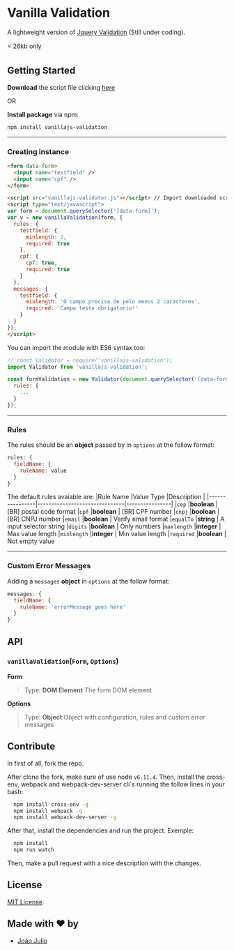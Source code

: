 # Vanilla Validation

A lightweight version of  [Jquery Validation](https://jqueryvalidation.org) (Still under coding).

⚡️ 26kb only

## Getting Started

**Download** the script file clicking [here](http://github.com/joaopjt/vanillajs-validation/blob/master/dist/assets/js/bundle.js)

OR

**Install package** via npm:
```bash
npm install vanillajs-validation
```
---

### Creating instance
```html
<form data-form>
  <input name="testfield" />
  <input name="cpf" />
</form>

<script src="vanillajs-validator.js"></script> // Import downloaded script file
<script type="text/javascript">
var form = document.querySelector('[data-form]');
var v = new vanillaValidation(form, {
  rules: {
    testfield: {
      minlength: 2,
      required: true
    },
    cpf: {
      cpf: true,
      required: true
    }
  },
  messages: {
    testfield: {
      minlength: 'O campo precisa de pelo menos 2 caracteres',
      required: 'Campo teste obrigatorio!'
    }
  }
});
</script>
```

You can import the module with ES6 syntax too:

```javascript
// const Validator = require('vanillajs-validation');
import Validator from 'vanillajs-validation';

const formValidation = new Validator(document.querySelector('[data-form]', {
  rules: {
    ...
  }
});
```
---
### Rules

The rules should be an **object** passed by in ``options`` at the follow format:
```javascript
rules: {
  fieldName: {
    ruleName: value
  }
}
```

The default rules avaiable are:
|Rule Name       |Value Type                     |Description     |
|----------------|-------------------------------|----------------|
|`cep`           |**boolean**                    | [BR] postal code format
|`cpf`           |**boolean**                    | [BR] CPF number
|`cnpj`          |**boolean**                    | [BR] CNPJ  number
|`email`         |**boolean**                    | Verify email format
|`equalTo`       |**string**			 | A input selector string
|`digits`        |**boolean**			 | Only numbers
|`maxlength`     |**integer**			 | Max value length
|`minlength`     |**integer**			 | Min value length
|`required`      |**boolean**			 | Not empty value

---

### Custom Error Messages
Adding a ``messages`` **object** in ``options`` at the follow format:

```javascript
messages: {
  fieldName: {
    ruleName: 'errorMessage goes here'
  }
}
```


## API
### ``vanillaValidation``(``Form``, ``Options``)

**Form**
> Type: **DOM Element**
> The form DOM element

**Options**
> Type: **Object**
> Object with configuration, rules and custom error messages



## Contribute

In first of all, fork the repo. 

After clone the fork, make sure of use node `v6.11.4`. Then, install the cross-env, webpack and webpack-dev-server cli`s running the follow lines in your bash:

```bash
  npm install cross-env -g
  npm install webpack -g
  npm install webpack-dev-server -g
```

After that, install the dependencies and run the project. Exemple:

```bash
  npm install
  npm run watch
```
Then, make a pull request with a nice description with the changes.

## License

[MIT License](https://opensource.org/licenses/MIT).

## Made with ❤️ by
- [João Julio](http://github.com/joaopjt)
